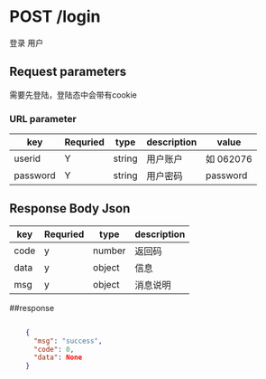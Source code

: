 # POST /login

登录 用户

## Request parameters

需要先登陆，登陆态中会带有cookie

### URL parameter
| key | Requried | type | description | value |
|-----|----------|------|-------------|------
| userid| Y| string| 用户账户| 如 062076 |
| password | Y| string| 用户密码| password |



## Response Body Json

| key | Requried | type | description |
|-----|----------|------|-------------|
| code   | y    | number| 返回码|
| data   | y    | object| 信息|
| msg   | y    | object|  消息说明|



##response

```json

    {
      "msg": "success",
      "code": 0,
      "data": None
    }

```
